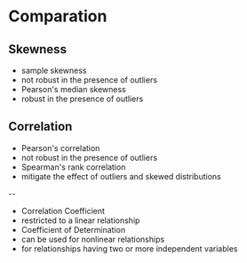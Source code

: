 # Comparation
## Skewness
- sample skewness
 - not robust in the presence of outliers
- Pearson's median skewness
 - robust in the presence of outliers
## Correlation
- Pearson's correlation
 - not robust in the presence of outliers
- Spearman's rank correlation
 - mitigate the effect of outliers and skewed distributions

--

- Correlation Coefficient
 - restricted to a linear relationship
- Coefficient of Determination
 - can be used for nonlinear relationships
 - for relationships having two or more independent variables